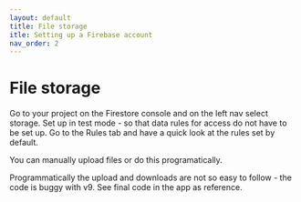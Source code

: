 ```yaml
---
layout: default
title: File storage
itle: Setting up a Firebase account
nav_order: 2
---
```

# File storage

Go to your project on the Firestore console and on the left nav select storage. Set up in test mode - so that data rules for access do not have to be set up. Go to the Rules tab and have a quick look at the rules set by default.

You can manually upload files or do this programatically.

Programmatically the upload and downloads are not so easy to follow - the code is buggy with v9. See final code in the app as reference.